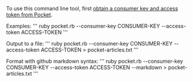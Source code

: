 To use this command line tool, first [obtain a consumer key and access token from Pocket](https://getpocket.com/developer/docs/authentication).

Examples:
'''
ruby pocket.rb --consumer-key CONSUMER-KEY --access-token ACCESS-TOKEN
'''

Output to a file:
'''
ruby pocket.rb --consumer-key CONSUMER-KEY --access-token ACCESS-TOKEN > pocket-articles.txt
'''

Format with github markdown syntax:
'''
ruby pocket.rb --consumer-key CONSUMER-KEY --access-token ACCESS-TOKEN --markdown > pocket-articles.txt
'''
